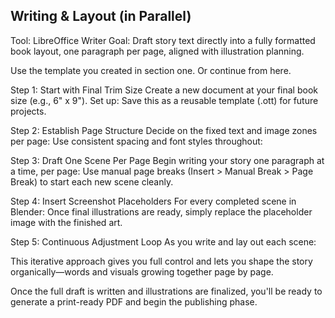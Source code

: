 ## Writing & Layout (in Parallel)
Tool: LibreOffice Writer Goal: Draft story text directly into a fully formatted book layout, one paragraph per page, aligned with illustration planning.

Use the template you created in section one. Or continue from here.

Step 1: Start with Final Trim Size
Create a new document at your final book size (e.g., 6" x 9").
Set up:
Save this as a reusable template (.ott) for future projects.
 

Step 2: Establish Page Structure
Decide on the fixed text and image zones per page:
Use consistent spacing and font styles throughout:

Step 3: Draft One Scene Per Page
Begin writing your story one paragraph at a time, per page:
Use manual page breaks (Insert > Manual Break > Page Break) to start each new scene cleanly. 

Step 4: Insert Screenshot Placeholders
For every completed scene in Blender:
Once final illustrations are ready, simply replace the placeholder image with the finished art.

Step 5: Continuous Adjustment Loop 
As you write and lay out each scene:

This iterative approach gives you full control and lets you shape the story organically—words and visuals growing together page by page.

Once the full draft is written and illustrations are finalized, you'll be ready to generate a print-ready PDF and begin the publishing phase. 

